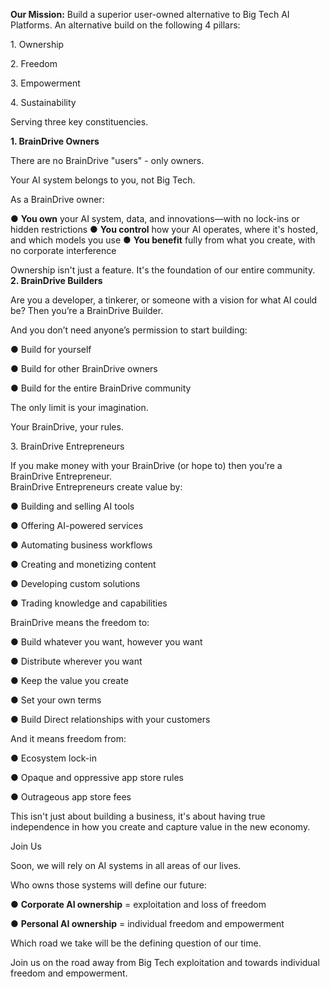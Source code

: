 **Our Mission:** Build a superior user-owned alternative to Big Tech AI Platforms. An alternative build on the following 4 pillars:

1\. Ownership 

2\. Freedom 

3\. Empowerment 

4\. Sustainability 

Serving three key constituencies. 

**1\. BrainDrive Owners** 

There are no BrainDrive "users" \- only owners. 

Your AI system belongs to you, not Big Tech. 

As a BrainDrive owner: 

● **You own** your AI system, data, and innovations—with no lock-ins or hidden restrictions ● **You control** how your AI operates, where it's hosted, and which models you use ● **You benefit** fully from what you create, with no corporate interference 

Ownership isn't just a feature. It's the foundation of our entire community. **2\. BrainDrive Builders** 

Are you a developer, a tinkerer, or someone with a vision for what AI could be? Then you’re a BrainDrive Builder. 

And you don’t need anyone’s permission to start building: 

● Build for yourself 

● Build for other BrainDrive owners 

● Build for the entire BrainDrive community 

The only limit is your imagination. 

Your BrainDrive, your rules. 

3\. BrainDrive Entrepreneurs 

If you make money with your BrainDrive (or hope to) then you’re a BrainDrive Entrepreneur.  
BrainDrive Entrepreneurs create value by: 

● Building and selling AI tools 

● Offering AI-powered services 

● Automating business workflows 

● Creating and monetizing content 

● Developing custom solutions 

● Trading knowledge and capabilities 

BrainDrive means the freedom to: 

● Build whatever you want, however you want 

● Distribute wherever you want 

● Keep the value you create 

● Set your own terms 

● Build Direct relationships with your customers 

And it means freedom from: 

● Ecosystem lock-in 

● Opaque and oppressive app store rules 

● Outrageous app store fees 

This isn't just about building a business, it's about having true independence in how you create and capture value in the new economy. 

Join Us 

Soon, we will rely on AI systems in all areas of our lives. 

Who owns those systems will define our future: 

● **Corporate AI ownership** \= exploitation and loss of freedom 

● **Personal AI ownership** \= individual freedom and empowerment 

Which road we take will be the defining question of our time. 

Join us on the road away from Big Tech exploitation and towards individual freedom and empowerment. 

